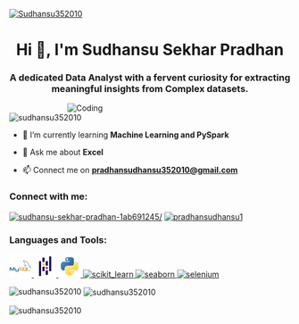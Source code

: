 [![Sudhansu352010](https://cdn.dribbble.com/users/1102230/screenshots/3308591/data_analytics.gif)](https://SudhansuSekharPradhan.io)

<h1 align="center">Hi 👋, I'm Sudhansu Sekhar Pradhan</h1>
<h3 align="center">A dedicated Data Analyst with a fervent curiosity for extracting meaningful insights from Complex datasets.</h3>
<img align="right" alt="Coding" width="400" src="https://blog.imarticus.org/wp-content/uploads/2019/05/daonline.gif">

<p align="left"> <img src="https://komarev.com/ghpvc/?username=sudhansu352010&label=Profile%20views&color=0e75b6&style=flat" alt="sudhansu352010" /> </p>

- 🌱 I’m currently learning **Machine Learning and PySpark**

- 💬 Ask me about **Excel**

- 📫 Connect me on **pradhansudhansu352010@gmail.com**

<h3 align="left">Connect with me:</h3>
<p align="left">
<a href="https://linkedin.com/in/sudhansu-sekhar-pradhan-1ab691245/" target="blank"><img align="center" src="https://raw.githubusercontent.com/rahuldkjain/github-profile-readme-generator/master/src/images/icons/Social/linked-in-alt.svg" alt="sudhansu-sekhar-pradhan-1ab691245/" height="30" width="40" /></a>
<a href="https://www.hackerrank.com/pradhansudhansu1" target="blank"><img align="center" src="https://raw.githubusercontent.com/rahuldkjain/github-profile-readme-generator/master/src/images/icons/Social/hackerrank.svg" alt="pradhansudhansu1" height="30" width="40" /></a>
</p>

<h3 align="left">Languages and Tools:</h3>
<p align="left"> <a href="https://www.mysql.com/" target="_blank" rel="noreferrer"> <img src="https://raw.githubusercontent.com/devicons/devicon/master/icons/mysql/mysql-original-wordmark.svg" alt="mysql" width="40" height="40"/> </a> <a href="https://pandas.pydata.org/" target="_blank" rel="noreferrer"> <img src="https://raw.githubusercontent.com/devicons/devicon/2ae2a900d2f041da66e950e4d48052658d850630/icons/pandas/pandas-original.svg" alt="pandas" width="40" height="40"/> </a> <a href="https://www.python.org" target="_blank" rel="noreferrer"> <img src="https://raw.githubusercontent.com/devicons/devicon/master/icons/python/python-original.svg" alt="python" width="40" height="40"/> </a> <a href="https://scikit-learn.org/" target="_blank" rel="noreferrer"> <img src="https://upload.wikimedia.org/wikipedia/commons/0/05/Scikit_learn_logo_small.svg" alt="scikit_learn" width="40" height="40"/> </a> <a href="https://seaborn.pydata.org/" target="_blank" rel="noreferrer"> <img src="https://seaborn.pydata.org/_images/logo-mark-lightbg.svg" alt="seaborn" width="40" height="40"/> </a> <a href="https://www.selenium.dev" target="_blank" rel="noreferrer"> <img src="https://raw.githubusercontent.com/detain/svg-logos/780f25886640cef088af994181646db2f6b1a3f8/svg/selenium-logo.svg" alt="selenium" width="40" height="40"/> </a> </p>

<p><img align="left" src="https://github-readme-stats.vercel.app/api/top-langs?username=sudhansu352010&show_icons=true&locale=en&layout=compact" alt="sudhansu352010" /></p>

<p>&nbsp;<img align="center" src="https://github-readme-stats.vercel.app/api?username=sudhansu352010&show_icons=true&locale=en" alt="sudhansu352010" /></p>

<p><img align="center" src="https://github-readme-streak-stats.herokuapp.com/?user=sudhansu352010&" alt="sudhansu352010" /></p>

